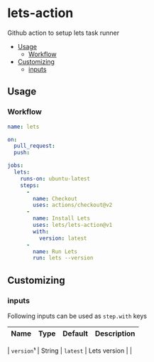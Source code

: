 # lets-action
Github action to setup lets task runner

* [Usage](#usage)
  * [Workflow](#workflow)
* [Customizing](#customizing)
  * [inputs](#inputs)


## Usage

### Workflow

```yaml
name: lets

on:
  pull_request:
  push:

jobs:
  lets:
    runs-on: ubuntu-latest
    steps:
      -
        name: Checkout
        uses: actions/checkout@v2
      -
        name: Install Lets
        uses: lets/lets-action@v1
        with:
          version: latest
      -
        name: Run Lets
        run: lets --version
```

## Customizing

### inputs

Following inputs can be used as `step.with` keys

| Name             | Type    | Default      | Description                                                      |
|------------------|---------|--------------|------------------------------------------------------------------|

| `version`**¹**   | String  | `latest`     | Lets version                                               |
                          |
